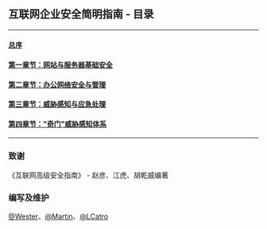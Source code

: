 ## 互联网企业安全简明指南 - 目录

<hr>

#### [总序]()
#### [第一章节：网站与服务器基础安全]()
#### [第二章节：办公网络安全与管理]()
#### [第三章节：威胁感知与应急处理]()
#### [第四章节："奇门"威胁感知体系]()

<hr>

### 致谢

《互联网高级安全指南》 - 赵彦、江虎、胡乾威编著

### 编写及维护

[@Wester](https://github.com/We5ter)、[@Martin](https://github.com/martinzhou2015)、[@LCatro](https://github.com/LCatro)
